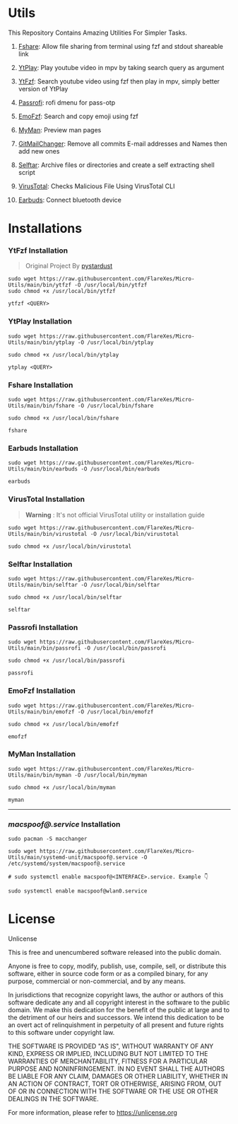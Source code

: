 # Utils
This Repository Contains Amazing Utilities For Simpler Tasks.

1. [Fshare](https://github.com/FlareXes/Micro-Utils/blob/main/bin/fshare): Allow file sharing from terminal using fzf and stdout shareable link

2. [YtPlay](https://github.com/FlareXes/Micro-Utils/blob/main/bin/ytplay): Play youtube video in mpv by taking search query as argument
   
3. [YtFzf](https://github.com/FlareXes/Micro-Utils/blob/main/bin/ytfzf): Search youtube video using fzf then play in mpv, simply better version of YtPlay

4. [Passrofi](https://github.com/FlareXes/Micro-Utils/blob/main/bin/passrofi): rofi dmenu for pass-otp

5. [EmoFzf](https://github.com/FlareXes/Micro-Utils/blob/main/bin/emofzf): Search and copy emoji using fzf

6. [MyMan](https://github.com/FlareXes/Micro-Utils/blob/main/bin/myman): Preview man pages

7. [GitMailChanger](https://github.com/FlareXes/Micro-Utils/blob/main/bin/gitmailchanger): Remove all commits E-mail addresses and Names then add new ones

8. [Selftar](https://github.com/FlareXes/Micro-Utils/blob/main/bin/selftar): Archive files or directories and create a self extracting shell script

9. [VirusTotal](https://github.com/FlareXes/Micro-Utils/blob/main/bin/virustotal): Checks Malicious File Using VirusTotal CLI

10. [Earbuds](https://github.com/FlareXes/Micro-Utils/blob/main/bin/Earbuds): Connect bluetooth device

# Installations

### YtFzf Installation
> Original Project By [pystardust](https://github.com/pystardust/ytfzf)
```
sudo wget https://raw.githubusercontent.com/FlareXes/Micro-Utils/main/bin/ytfzf -O /usr/local/bin/ytfzf
sudo chmod +x /usr/local/bin/ytfzf

ytfzf <QUERY>
```

### YtPlay Installation
```
sudo wget https://raw.githubusercontent.com/FlareXes/Micro-Utils/main/bin/ytplay -O /usr/local/bin/ytplay

sudo chmod +x /usr/local/bin/ytplay

ytplay <QUERY>
```

### Fshare Installation
```
sudo wget https://raw.githubusercontent.com/FlareXes/Micro-Utils/main/bin/fshare -O /usr/local/bin/fshare

sudo chmod +x /usr/local/bin/fshare

fshare
```

### Earbuds Installation
```
sudo wget https://raw.githubusercontent.com/FlareXes/Micro-Utils/main/bin/earbuds -O /usr/local/bin/earbuds

earbuds
```

### VirusTotal Installation
> **Warning** : It's not official VirusTotal utility or installation guide
```
sudo wget https://raw.githubusercontent.com/FlareXes/Micro-Utils/main/bin/virustotal -O /usr/local/bin/virustotal

sudo chmod +x /usr/local/bin/virustotal
```

### Selftar Installation
```
sudo wget https://raw.githubusercontent.com/FlareXes/Micro-Utils/main/bin/selftar -O /usr/local/bin/selftar

sudo chmod +x /usr/local/bin/selftar

selftar
```

### Passrofi Installation
```
sudo wget https://raw.githubusercontent.com/FlareXes/Micro-Utils/main/bin/passrofi -O /usr/local/bin/passrofi

sudo chmod +x /usr/local/bin/passrofi

passrofi
```

### EmoFzf Installation
```
sudo wget https://raw.githubusercontent.com/FlareXes/Micro-Utils/main/bin/emofzf -O /usr/local/bin/emofzf

sudo chmod +x /usr/local/bin/emofzf

emofzf
```

### MyMan Installation
```
sudo wget https://raw.githubusercontent.com/FlareXes/Micro-Utils/main/bin/myman -O /usr/local/bin/myman

sudo chmod +x /usr/local/bin/myman

myman
```

---

### ***macspoof@.service*** Installation
```
sudo pacman -S macchanger

sudo wget https://raw.githubusercontent.com/FlareXes/Micro-Utils/main/systemd-unit/macspoof@.service -O /etc/systemd/system/macspoof@.service

# sudo systemctl enable macspoof@<INTERFACE>.service. Example 👇

sudo systemctl enable macspoof@wlan0.service
```


# License
Unlicense

This is free and unencumbered software released into the public domain.

Anyone is free to copy, modify, publish, use, compile, sell, or
distribute this software, either in source code form or as a compiled
binary, for any purpose, commercial or non-commercial, and by any
means.

In jurisdictions that recognize copyright laws, the author or authors
of this software dedicate any and all copyright interest in the
software to the public domain. We make this dedication for the benefit
of the public at large and to the detriment of our heirs and
successors. We intend this dedication to be an overt act of
relinquishment in perpetuity of all present and future rights to this
software under copyright law.

THE SOFTWARE IS PROVIDED "AS IS", WITHOUT WARRANTY OF ANY KIND,
EXPRESS OR IMPLIED, INCLUDING BUT NOT LIMITED TO THE WARRANTIES OF
MERCHANTABILITY, FITNESS FOR A PARTICULAR PURPOSE AND NONINFRINGEMENT.
IN NO EVENT SHALL THE AUTHORS BE LIABLE FOR ANY CLAIM, DAMAGES OR
OTHER LIABILITY, WHETHER IN AN ACTION OF CONTRACT, TORT OR OTHERWISE,
ARISING FROM, OUT OF OR IN CONNECTION WITH THE SOFTWARE OR THE USE OR
OTHER DEALINGS IN THE SOFTWARE.

For more information, please refer to <https://unlicense.org>
